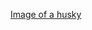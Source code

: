 [Image of a husky](https://animalcorner.org/wp-content/uploads/2020/05/simon-rae-jY_2XG-6HU0-unsplash-1024x682.jpg)
